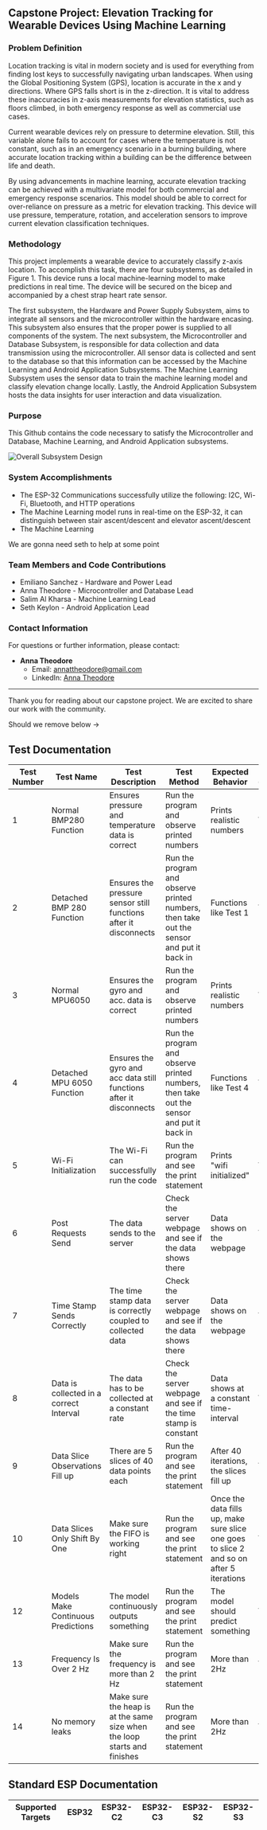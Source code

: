 ## Capstone Project: Elevation Tracking for Wearable Devices Using Machine Learning

### Problem Definition

Location tracking is vital in modern society and is used for everything from finding lost keys to successfully navigating urban landscapes. When using the Global Positioning System (GPS), location is accurate in the x and y directions. Where GPS falls short is in the z-direction. It is vital to address these inaccuracies in z-axis measurements for elevation statistics, such as floors climbed, in both emergency response as well as commercial use cases. 

Current wearable devices rely on pressure to determine elevation. Still, this variable alone fails to account for cases where the temperature is not constant, such as in an emergency scenario in a burning building, where accurate location tracking within a building can be the difference between life and death.

By using advancements in machine learning, accurate elevation tracking can be achieved with a multivariate model for both commercial and emergency response scenarios. This model should be able to correct for over-reliance on pressure as a metric for elevation tracking. This device will use pressure, temperature, rotation, and acceleration sensors to improve current elevation classification techniques.

### Methodology

This project implements a wearable device to accurately classify z-axis location. To accomplish this task, there are four subsystems, as detailed in Figure 1. This device runs a local machine-learning model to make predictions in real time. The device will be secured on the bicep and accompanied by a chest strap heart rate sensor. 

The first subsystem, the Hardware and Power Supply Subsystem, aims to integrate all sensors and the microcontroller within the hardware encasing. This subsystem also ensures that the proper power is supplied to all components of the system. The next subsystem, the Microcontroller and Database Subsystem, is responsible for data collection and data transmission using the microcontroller. All sensor data is collected and sent to the database so that this information can be accessed by the Machine Learning and Android Application Subsystems. The Machine Learning Subsystem uses the sensor data to train the machine learning model and classify elevation change locally. Lastly, the Android Application Subsystem hosts the data insights for user interaction and data visualization.

### Purpose

This Github contains the code necessary to satisfy the Microcontroller and Database, Machine Learning, and Android Application subsystems.


![Overall Subsystem Design](https://i.imgur.com/I2093Ua.png)

### System Accomplishments
- The ESP-32 Communications successfully utilize the following: I2C, Wi-Fi, Bluetooth, and HTTP operations
- The Machine Learning model runs in real-time on the ESP-32, it can distinguish between stair ascent/descent and elevator ascent/descent
- The Machine Learning

We are gonna need seth to help at some point

### Team Members and Code Contributions
- Emiliano Sanchez - Hardware and Power Lead  
- Anna Theodore - Microcontroller and Database Lead  
- Salim Al Kharsa - Machine Learning Lead  
- Seth Keylon - Android Application Lead

### Contact Information
For questions or further information, please contact:

- **Anna Theodore**  
  - Email: annattheodore@gmail.com  
  - LinkedIn: [Anna Theodore](https://www.linkedin.com/in/anna-theodore-2024/)

---

Thank you for reading about our capstone project. We are excited to share our work with the community.


Should we remove below →
## Test Documentation

| Test Number | Test Name                               | Test Description                                                         | Test Method                                                                              | Expected Behavior                                                                        | Passed (y/n/tbd) | Notes                                                                                           |
| ----------- | --------------------------------------- | ------------------------------------------------------------------------ | ---------------------------------------------------------------------------------------- | ---------------------------------------------------------------------------------------- | ---------------- | ----------------------------------------------------------------------------------------------- |
| 1           | Normal BMP280 Function                  | Ensures pressure and temperature data is correct                         | Run the program and observe printed numbers                                              | Prints realistic numbers                                                                 | Y                | Sensor connects and disconnects due to poor soldering                                           |
| 2           | Detached BMP 280 Function               | Ensures the pressure sensor still functions after it disconnects         | Run the program and observe printed numbers, then take out the sensor and put it back in | Functions like Test 1                                                                    | Y                | After reconnection, the sensor reads bad pressure values suspected to be due to a faulty sensor |
| 3           | Normal MPU6050                          | Ensures the gyro and acc. data is correct                                | Run the program and observe printed numbers                                              | Prints realistic numbers                                                                 | Y                | /                                                                                               |
| 4           | Detached MPU 6050 Function              | Ensures the gyro and acc data still functions after it disconnects       | Run the program and observe printed numbers, then take out the sensor and put it back in | Functions like Test 4                                                                    | Y                | /                                                                                               |
| 5           | Wi-Fi Initialization                    | The Wi-Fi can successfully run the code                                  | Run the program and see the print statement                                              | Prints "wifi initialized"                                                                | TBD              | Not fully tested on a second Wi-Fi                                                              |
| 6           | Post Requests Send                      | The data sends to the server                                             | Check the server webpage and see if the data shows there                                 | Data shows on the webpage                                                                | Y                | /                                                                                               |
| 7           | Time Stamp Sends Correctly              | The time stamp data is correctly coupled to collected data               | Check the server webpage and see if the data shows there                                 | Data shows on the webpage                                                                | Y                | /                                                                                               |
| 8           | Data is collected in a correct Interval | The data has to be collected at a constant rate                          | Check the server webpage and see if the time stamp is constant                           | Data shows at a constant time-interval                                                   | Y                | Currently at 5ms                                                                                |
| 9           | Data Slice Observations Fill up         | There are 5 slices of 40 data points each                                | Run the program and see the print statement                                              | After 40 iterations, the slices fill up                                                  | Y                | /                                                                                               |
| 10          | Data Slices Only Shift By One           | Make sure the FIFO is working right                                      | Run the program and see the print statement                                              | Once the data fills up, make sure slice one goes to slice 2 and so on after 5 iterations | Y                | /                                                                                               |
| 12          | Models Make Continuous Predictions      | The model continuously outputs something                                 | Run the program and see the print statement                                              | The model should predict something                                                       | Y                | The prediction does not have to be accurate                                                     |
| 13          | Frequency Is Over 2 Hz                  | Make sure the frequency is more than 2 Hz                                | Run the program and see the print statement                                              | More than 2Hz                                                                            | Y                | The closer to 8Hz, the better                                                                   |
| 14          | No memory leaks                         | Make sure the heap is at the same size when the loop starts and finishes | Run the program and see the print statement                                              | More than 2Hz                                                                            | Y                |

## Standard ESP Documentation

| Supported Targets | ESP32 | ESP32-C2 | ESP32-C3 | ESP32-S2 | ESP32-S3 |
| ----------------- | ----- | -------- | -------- | -------- | -------- |


